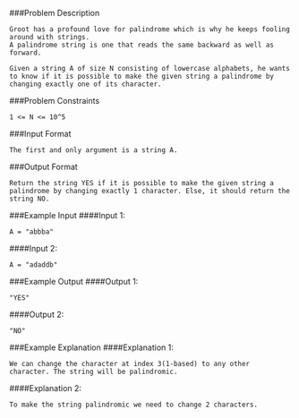 ###Problem Description
```
Groot has a profound love for palindrome which is why he keeps fooling around with strings.
A palindrome string is one that reads the same backward as well as forward.

Given a string A of size N consisting of lowercase alphabets, he wants to know if it is possible to make the given string a palindrome by changing exactly one of its character.
```


###Problem Constraints
```
1 <= N <= 10^5
```


###Input Format
```
The first and only argument is a string A.
```


###Output Format
```
Return the string YES if it is possible to make the given string a palindrome by changing exactly 1 character. Else, it should return the string NO.
```



###Example Input
####Input 1:

```
A = "abbba"
```
####Input 2:

```
A = "adaddb"
```


###Example Output
####Output 1:

```
"YES"
```
####Output 2:

```
"NO"
```


###Example Explanation
####Explanation 1:

```
We can change the character at index 3(1-based) to any other character. The string will be palindromic.
```
####Explanation 2:

```
To make the string palindromic we need to change 2 characters.
```